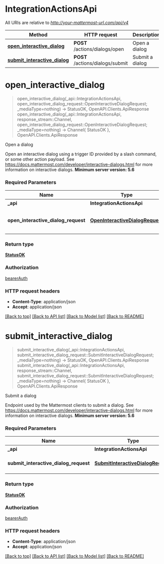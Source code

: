 # IntegrationActionsApi

All URIs are relative to *http://your-mattermost-url.com/api/v4*

Method | HTTP request | Description
------------- | ------------- | -------------
[**open_interactive_dialog**](IntegrationActionsApi.md#open_interactive_dialog) | **POST** /actions/dialogs/open | Open a dialog
[**submit_interactive_dialog**](IntegrationActionsApi.md#submit_interactive_dialog) | **POST** /actions/dialogs/submit | Submit a dialog


# **open_interactive_dialog**
> open_interactive_dialog(_api::IntegrationActionsApi, open_interactive_dialog_request::OpenInteractiveDialogRequest; _mediaType=nothing) -> StatusOK, OpenAPI.Clients.ApiResponse <br/>
> open_interactive_dialog(_api::IntegrationActionsApi, response_stream::Channel, open_interactive_dialog_request::OpenInteractiveDialogRequest; _mediaType=nothing) -> Channel{ StatusOK }, OpenAPI.Clients.ApiResponse

Open a dialog

Open an interactive dialog using a trigger ID provided by a slash command, or some other action payload. See https://docs.mattermost.com/developer/interactive-dialogs.html for more information on interactive dialogs. __Minimum server version: 5.6__ 

### Required Parameters

Name | Type | Description  | Notes
------------- | ------------- | ------------- | -------------
 **_api** | **IntegrationActionsApi** | API context | 
**open_interactive_dialog_request** | [**OpenInteractiveDialogRequest**](OpenInteractiveDialogRequest.md)| Metadata for the dialog to be opened | 

### Return type

[**StatusOK**](StatusOK.md)

### Authorization

[bearerAuth](../README.md#bearerAuth)

### HTTP request headers

 - **Content-Type**: application/json
 - **Accept**: application/json

[[Back to top]](#) [[Back to API list]](../README.md#api-endpoints) [[Back to Model list]](../README.md#models) [[Back to README]](../README.md)

# **submit_interactive_dialog**
> submit_interactive_dialog(_api::IntegrationActionsApi, submit_interactive_dialog_request::SubmitInteractiveDialogRequest; _mediaType=nothing) -> StatusOK, OpenAPI.Clients.ApiResponse <br/>
> submit_interactive_dialog(_api::IntegrationActionsApi, response_stream::Channel, submit_interactive_dialog_request::SubmitInteractiveDialogRequest; _mediaType=nothing) -> Channel{ StatusOK }, OpenAPI.Clients.ApiResponse

Submit a dialog

Endpoint used by the Mattermost clients to submit a dialog. See https://docs.mattermost.com/developer/interactive-dialogs.html for more information on interactive dialogs. __Minimum server version: 5.6__ 

### Required Parameters

Name | Type | Description  | Notes
------------- | ------------- | ------------- | -------------
 **_api** | **IntegrationActionsApi** | API context | 
**submit_interactive_dialog_request** | [**SubmitInteractiveDialogRequest**](SubmitInteractiveDialogRequest.md)| Dialog submission data | 

### Return type

[**StatusOK**](StatusOK.md)

### Authorization

[bearerAuth](../README.md#bearerAuth)

### HTTP request headers

 - **Content-Type**: application/json
 - **Accept**: application/json

[[Back to top]](#) [[Back to API list]](../README.md#api-endpoints) [[Back to Model list]](../README.md#models) [[Back to README]](../README.md)

